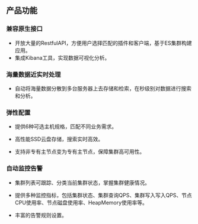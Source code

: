 ## 产品功能
### 兼容原生接口

- 开放大量的RestfulAPI，方便用户选择匹配的插件和客户端，基于ES集群构建应用。</br>
- 集成Kibana工具，实现数据可视化分析。</br>

### 海量数据近实时处理

- 自动将海量数据分散到多台服务器上去存储和检索，在秒级别对数据进行搜索和分析。

### 弹性配置

- 提供6种可选主机规格，匹配不同业务需求。</br>

- 高性能SSD云盘存储，搜索实时高效。</br>

- 支持非专有主节点变为专有主节点，保障集群高可用性。</br>

### 自动监控告警

- 集群列表可跟踪、分类当前集群状态，掌握集群健康情况。</br>

- 提供多种监控指标，包括集群状态、集群查询QPS、集群写入写入QPS、节点CPU使用率、节点磁盘使用率、HeapMemory使用率等。</br>

- 丰富的告警规则设置。</br>

